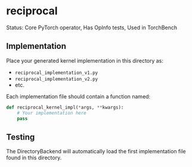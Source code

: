 # reciprocal

Status: Core PyTorch operator, Has OpInfo tests, Used in TorchBench

## Implementation

Place your generated kernel implementation in this directory as:
- `reciprocal_implementation_v1.py`
- `reciprocal_implementation_v2.py`
- etc.

Each implementation file should contain a function named:
```python
def reciprocal_kernel_impl(*args, **kwargs):
    # Your implementation here
    pass
```

## Testing

The DirectoryBackend will automatically load the first implementation file found in this directory.
